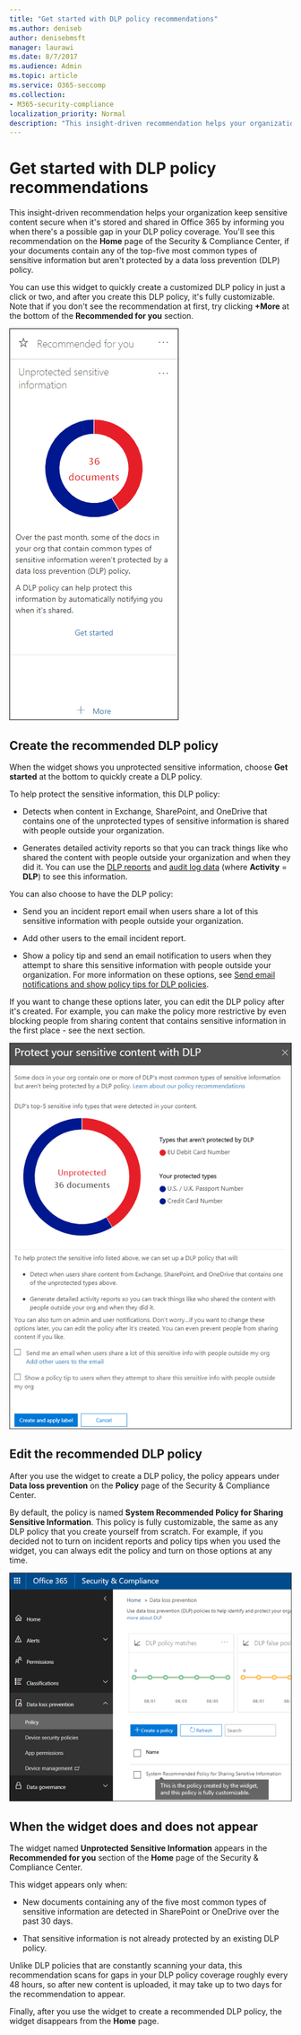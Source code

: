 ```yaml
---
title: "Get started with DLP policy recommendations"
ms.author: deniseb
author: denisebmsft
manager: laurawi
ms.date: 8/7/2017
ms.audience: Admin
ms.topic: article
ms.service: O365-seccomp
ms.collection: 
- M365-security-compliance
localization_priority: Normal
description: "This insight-driven recommendation helps your organization keep sensitive content secure when it's stored and shared in Office 365 by informing you when there's a possible gap in your DLP policy coverage. You'll see this recommendation on the Home page of the Security &amp; Compliance Center, if your documents contain any of the top-five most common types of sensitive information but aren't protected by a DLP policy."
---
```


# Get started with DLP policy recommendations

This insight-driven recommendation helps your organization keep sensitive content secure when it's stored and shared in Office 365 by informing you when there's a possible gap in your DLP policy coverage. You'll see this recommendation on the **Home** page of the Security &amp; Compliance Center, if your documents contain any of the top-five most common types of sensitive information but aren't protected by a data loss prevention (DLP) policy. 
  
You can use this widget to quickly create a customized DLP policy in just a click or two, and after you create this DLP policy, it's fully customizable. Note that if you don't see the recommendation at first, try clicking **+More** at the bottom of the **Recommended for you** section. 
  
![Widget named Unprotected sensitive information](media/91bc04d2-6eff-4294-8b73-b2d56d26ffc4.png)
  
## Create the recommended DLP policy

When the widget shows you unprotected sensitive information, choose **Get started** at the bottom to quickly create a DLP policy. 
  
To help protect the sensitive information, this DLP policy:
  
- Detects when content in Exchange, SharePoint, and OneDrive that contains one of the unprotected types of sensitive information is shared with people outside your organization.
    
- Generates detailed activity reports so that you can track things like who shared the content with people outside your organization and when they did it. You can use the [DLP reports](view-the-dlp-reports.md) and [audit log data](search-the-audit-log-in-security-and-compliance.md) (where **Activity** = **DLP**) to see this information.
    
You can also choose to have the DLP policy:
  
- Send you an incident report email when users share a lot of this sensitive information with people outside your organization.
    
- Add other users to the email incident report.
    
- Show a policy tip and send an email notification to users when they attempt to share this sensitive information with people outside your organization. For more information on these options, see [Send email notifications and show policy tips for DLP policies](use-notifications-and-policy-tips.md).
    
If you want to change these options later, you can edit the DLP policy after it's created. For example, you can make the policy more restrictive by even blocking people from sharing content that contains sensitive information in the first place - see the next section.
  
![Settings for the widget named Unprotected sensitive information](media/b6106cbd-1bed-4582-aaef-b678de470c9b.png)
  
## Edit the recommended DLP policy

After you use the widget to create a DLP policy, the policy appears under **Data loss prevention** on the **Policy** page of the Security &amp; Compliance Center. 
  
By default, the policy is named **System Recommended Policy for Sharing Sensitive Information**. This policy is fully customizable, the same as any DLP policy that you create yourself from scratch. For example, if you decided not to turn on incident reports and policy tips when you used the widget, you can always edit the policy and turn on those options at any time.
  
![System Recommended Policy for Sharing Sensitive Information](media/2fc49f25-ec25-4433-add4-d60f73888f13.png)
  
## When the widget does and does not appear

The widget named **Unprotected Sensitive Information** appears in the **Recommended for you** section of the **Home** page of the Security &amp; Compliance Center. 
  
This widget appears only when:
  
- New documents containing any of the five most common types of sensitive information are detected in SharePoint or OneDrive over the past 30 days.
    
- That sensitive information is not already protected by an existing DLP policy.
    
Unlike DLP policies that are constantly scanning your data, this recommendation scans for gaps in your DLP policy coverage roughly every 48 hours, so after new content is uploaded, it may take up to two days for the recommendation to appear.
  
Finally, after you use the widget to create a recommended DLP policy, the widget disappears from the **Home** page. 
  

